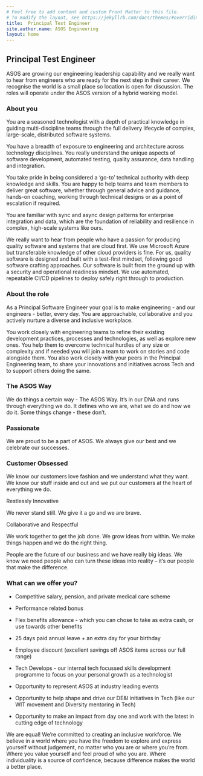 ```yaml
---
# Feel free to add content and custom Front Matter to this file.
# To modify the layout, see https://jekyllrb.com/docs/themes/#overriding-theme-defaults
title:  Principal Test Engineer
site.author.name: ASOS Engineering
layout: home
---
```


## Principal Test Engineer

ASOS are growing our engineering leadership capability and we really want to hear from engineers who are ready for the next step in their career. We recognise the world is a small place so location is open for discussion. The roles will operate under the ASOS version of a hybrid working model. 

### About you

You are a seasoned technologist with a depth of practical knowledge in guiding multi-discipline teams through the full delivery lifecycle of complex, large-scale, distributed software systems.

You have a breadth of exposure to engineering and architecture across technology disciplines. You really understand the unique aspects of software development, automated testing, quality assurance, data handling and integration.

You take pride in being considered a ‘go-to’ technical authority with deep knowledge and skills. You are happy to help teams and team members to deliver great software, whether through general advice and guidance, hands-on coaching, working through technical designs or as a point of escalation if required.

You are familiar with sync and async design patterns for enterprise integration and data, which are the foundation of reliability and resilience in complex, high-scale systems like ours.

We really want to hear from people who have a passion for producing quality software and systems that are cloud first. We use Microsoft Azure but transferable knowledge of other cloud providers is fine. For us, quality software is designed and built with a test-first mindset, following good software crafting approaches. Our software is built from the ground up with a security and operational readiness mindset. We use automated, repeatable CI/CD pipelines to deploy safely right through to production.

### About the role

As a Principal Software Engineer your goal is to make engineering - and our engineers - better, every day. You are approachable, collaborative and you actively nurture a diverse and inclusive workplace.

You work closely with engineering teams to refine their existing development practices, processes and technologies, as well as explore new ones. You help them to overcome technical hurdles of any size or complexity and if needed you will join a team to work on stories and code alongside them. You also work closely with your peers in the Principal Engineering team, to share your innovations and initiatives across Tech and to support others doing the same.

### The ASOS Way

We do things a certain way - The ASOS Way. It’s in our DNA and runs through everything we do. It defines who we are, what we do and how we do it. Some things change - these don’t.

### Passionate

We are proud to be a part of ASOS. We always give our best and we celebrate our successes.

### Customer Obsessed

We know our customers love fashion and we understand what they want. We know our stuff inside and out and we put our customers at the heart of everything we do.

Restlessly Innovative

We never stand still. We give it a go and we are brave.

Collaborative and Respectful

We work together to get the job done. We grow ideas from within. We make things happen and we do the right thing.

People are the future of our business and we have really big ideas. We know we need people who can turn these ideas into reality – it’s our people that make the difference.

### What can we offer you?  

- Competitive salary, pension, and private medical care scheme 

- Performance related bonus 

- Flex benefits allowance - which you can chose to take as extra cash, or use towards other benefits 

- 25 days paid annual leave + an extra day for your birthday 

- Employee discount (excellent savings off ASOS items across our full range) 

- Tech Develops - our internal tech focussed skills development programme to focus on your personal growth as a technologist 

- Opportunity to represent ASOS at industry leading events 

- Opportunity to help shape and drive our DE&I initiatives in Tech (like our WIT movement and Diversity mentoring in Tech) 

- Opportunity to make an impact from day one and work with the latest in cutting edge of technology 
 
We are equal! We’re committed to creating an inclusive workforce. We believe in a world where you have the freedom to explore and express yourself without judgement, no matter who you are or where you’re from. Where you value yourself and feel proud of who you are. Where individuality is a source of confidence, because difference makes the world a better place.


